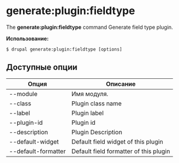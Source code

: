 # generate:plugin:fieldtype
The **generate:plugin:fieldtype** command Generate field type plugin.

**Использование:**
```
$ drupal generate:plugin:fieldtype [options] 
```

## Доступные опции
Опция | Описание
-------|-------------
--module | Имя модуля.
--class | Plugin class name
--label | Plugin label
--plugin-id | Plugin id
--description | Plugin Description
--default-widget | Default field widget of this plugin
--default-formatter | Default field formatter of this plugin
